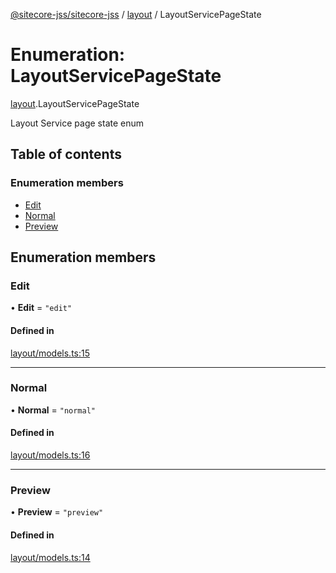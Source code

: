 [@sitecore-jss/sitecore-jss](../README.md) / [layout](../modules/layout.md) / LayoutServicePageState

# Enumeration: LayoutServicePageState

[layout](../modules/layout.md).LayoutServicePageState

Layout Service page state enum

## Table of contents

### Enumeration members

- [Edit](layout.LayoutServicePageState.md#edit)
- [Normal](layout.LayoutServicePageState.md#normal)
- [Preview](layout.LayoutServicePageState.md#preview)

## Enumeration members

### Edit

• **Edit** = `"edit"`

#### Defined in

[layout/models.ts:15](https://github.com/Sitecore/jss/blob/4cefcb5a/packages/sitecore-jss/src/layout/models.ts#L15)

___

### Normal

• **Normal** = `"normal"`

#### Defined in

[layout/models.ts:16](https://github.com/Sitecore/jss/blob/4cefcb5a/packages/sitecore-jss/src/layout/models.ts#L16)

___

### Preview

• **Preview** = `"preview"`

#### Defined in

[layout/models.ts:14](https://github.com/Sitecore/jss/blob/4cefcb5a/packages/sitecore-jss/src/layout/models.ts#L14)
